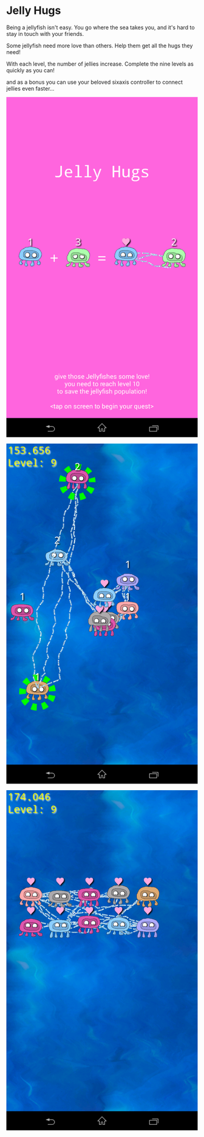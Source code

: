 Jelly Hugs
============

Being a jellyfish isn't easy. You go where the sea takes you, and it's hard to stay in touch with your friends.

Some jellyfish need more love than others. Help them get all the hugs they need!

With each level, the number of jellies increase. Complete the nine levels as quickly as you can! 

and as a bonus you can use your beloved sixaxis controller to connect jellies even faster...

![alt tag](docs/tut2.png)

![alt tag](docs/tut1.png)

![alt tag](docs/tut3.png)
